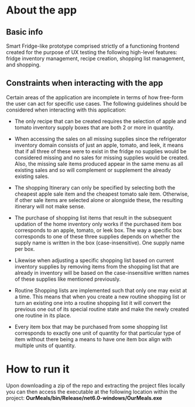 # About the app

## Basic info
Smart Fridge-like prototype comprised strictly of a functioning frontend created for the purpose of UX testing the following high-level features: fridge inventory management, recipe creation, shopping list management, and shopping.

## Constraints when interacting with the app
Certain areas of the application are incomplete in terms of how free-form the user can act for specific use cases. The following guidelines should be considered when interacting with this application:

- The only recipe that can be created requires the selection of apple and tomato inventory supply boxes that are both 2 or more in quantity.

- When accessing the sales on all missing supplies since the refrigerator inventory domain consists of just an apple, tomato, and leek, it means that if all three of these were to exist in the fridge no supplies would be considered missing and no sales for missing supplies would be created. Also, the missing sale items produced appear in the same menu as all existing sales and so will complement or supplement the already existing sales.

- The shopping Itinerary can only be specified by selecting both the cheapest apple sale item and the cheapest tomato sale item. Otherwise, if other sale items are selected alone or alongside these, the resulting itinerary will not make sense.

- The purchase of shopping list items that result in the subsequent updation of the home inventory only works if the purchased item box corresponds to an apple, tomato, or leek box. The way a specific box corresponds to one of these three supplies depends on whether the supply name is written in the box (case-insensitive). One supply name per box.

- Likewise when adjusting a specific shopping list based on current inventory supplies by removing items from the shopping list that are already in inventory will be based on the case-insensitive written names of these supplies like mentioned previously.

- Routine Shopping lists are implemented such that only one may exist at a time. This means that when you create a new routine shopping list or turn an existing one into a routine shopping list it will convert the previous one out of its special routine state and make the newly created one routine in its place.

- Every item box that may be purchased from some shopping list corresponds to exactly one unit of quantity for that particular type of item without there being a means to have one item box align with multiple units of quantity.

# How to run it
Upon downloading a zip of the repo and extracting the project files locally you can then access the executable at the following location within the project:
**OurMeals/bin/Release/net6.0-windows/OurMeals.exe**

